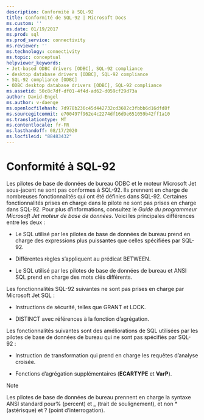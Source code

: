 ```yaml
---
description: Conformité à SQL-92
title: Conformité de SQL-92 | Microsoft Docs
ms.custom: ''
ms.date: 01/19/2017
ms.prod: sql
ms.prod_service: connectivity
ms.reviewer: ''
ms.technology: connectivity
ms.topic: conceptual
helpviewer_keywords:
- Jet-based ODBC drivers [ODBC], SQL-92 compliance
- desktop database drivers [ODBC], SQL-92 compliance
- SQL-92 compliance [ODBC]
- ODBC desktop database drivers [ODBC], SQL-92 compliance
ms.assetid: 50c8c7df-df01-4f4d-ad62-d059cf29d73a
author: David-Engel
ms.author: v-daenge
ms.openlocfilehash: 7d978b236c45d442732cd3602c3fbbb6d16dfd8f
ms.sourcegitcommit: e700497f962e4c2274df16d9e651059b42ff1a10
ms.translationtype: MT
ms.contentlocale: fr-FR
ms.lasthandoff: 08/17/2020
ms.locfileid: "88483432"
---
```

# <a name="sql-92-compliance"></a>Conformité à SQL-92
Les pilotes de base de données de bureau ODBC et le moteur Microsoft Jet sous-jacent ne sont pas conformes à SQL-92. Ils prennent en charge de nombreuses fonctionnalités qui ont été définies dans SQL-92. Certaines fonctionnalités prises en charge dans le pilote ne sont pas prises en charge dans SQL-92. Pour plus d’informations, consultez le *Guide du programmeur Microsoft Jet moteur de base de données*. Voici les principales différences entre les deux :  
  
-   Le SQL utilisé par les pilotes de base de données de bureau prend en charge des expressions plus puissantes que celles spécifiées par SQL-92.  
  
-   Différentes règles s’appliquent au prédicat BETWEEN.  
  
-   Le SQL utilisé par les pilotes de base de données de bureau et ANSI SQL prend en charge des mots clés différents.  
  
 Les fonctionnalités SQL-92 suivantes ne sont pas prises en charge par Microsoft Jet SQL :  
  
-   Instructions de sécurité, telles que GRANT et LOCK.  
  
-   DISTINCT avec références à la fonction d’agrégation.  
  
 Les fonctionnalités suivantes sont des améliorations de SQL utilisées par les pilotes de base de données de bureau qui ne sont pas spécifiés par SQL-92 :  
  
-   Instruction de transformation qui prend en charge les requêtes d’analyse croisée.  
  
-   Fonctions d’agrégation supplémentaires (**ECARTYPE** et **VarP**).  
  
> [!NOTE]  
>  Les pilotes de base de données de bureau prennent en charge la syntaxe ANSI standard pour% (percent) et _ (trait de soulignement), et non * (astérisque) et ? (point d’interrogation).
